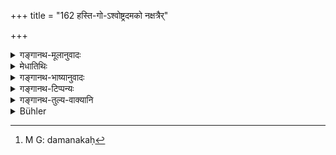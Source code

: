 +++
title = "162 हस्ति-गो-ऽश्वोष्ट्रदमको नक्षत्रैर्"

+++

<details><summary>गङ्गानथ-मूलानुवादः</summary>

The tamer of elephants, bulls, horses or camels, one who subsists on stars, bird-keeper and the teacher of warfare.—(162)
</details>

<details><summary>मेधातिथिः</summary>

हस्त्यादीनां विनेत **दमकः**,[^२९३] गतिशिक्षयिता । **नक्षत्रैर् यश् च जीवति** । नक्षत्रशब्देन ज्योतिःशास्त्रं लक्ष्यते, तेन जीवति ज्योतिषिकः । **पक्षिणां** श्येनादीनाम् आखेटार्थं पोषयिता । **युद्धाचार्यो** धनुर्वेदोपदेशकः ॥ ३.१५२ ॥


[^२९३]:
     M G: damanakaḥ
</details>

<details><summary>गङ्गानथ-भाष्यानुवादः</summary>

‘One who trains elephants,’ etc., is called their ‘tamer,’ he who trains them in various gaits.

‘*One who subsists on stars*,’—the term ‘stars’ stands for the science of Astrology; and he who lives by that is the astrologer.

The keeper of birds,—he who keeps them for the purposes of chase.

‘*Teacher of warfare*’—one who teaches the science of archery.—(162)
</details>

<details><summary>गङ्गानथ-टिप्पन्यः</summary>

This verse is quoted without comment in *Parāśaramādhava* (Ācāra, p. 688);—in *Hemādri* (Śrāddha, p. 481);—and in *Nṛsiṃhaprasāda* (Śrāddha, p. 9a).
</details>

<details><summary>गङ्गानथ-तुल्य-वाक्यानि</summary>

**(verses 3.150-166)  
**

See Comparative notes for [Verse 3.150].
</details>

<details><summary>Bühler</summary>

162	A trainer of elephants, oxen, horses, or camels, he who subsists by astrology, a bird-fancier, and he who teaches the use of arms,
</details>
